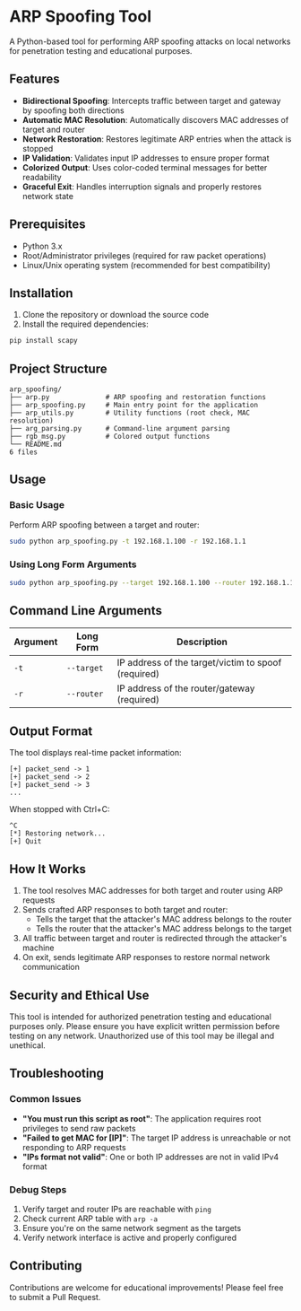 # ARP Spoofing Tool
A Python-based tool for performing ARP spoofing attacks on local networks for penetration testing and educational purposes.

## Features
- **Bidirectional Spoofing**: Intercepts traffic between target and gateway by spoofing both directions
- **Automatic MAC Resolution**: Automatically discovers MAC addresses of target and router
- **Network Restoration**: Restores legitimate ARP entries when the attack is stopped
- **IP Validation**: Validates input IP addresses to ensure proper format
- **Colorized Output**: Uses color-coded terminal messages for better readability
- **Graceful Exit**: Handles interruption signals and properly restores network state

## Prerequisites
- Python 3.x
- Root/Administrator privileges (required for raw packet operations)
- Linux/Unix operating system (recommended for best compatibility)

## Installation
1. Clone the repository or download the source code
2. Install the required dependencies:
```bash
pip install scapy
```

## Project Structure
```
arp_spoofing/
├── arp.py              # ARP spoofing and restoration functions
├── arp_spoofing.py     # Main entry point for the application
├── arp_utils.py        # Utility functions (root check, MAC resolution)
├── arg_parsing.py      # Command-line argument parsing
├── rgb_msg.py          # Colored output functions
└── README.md
6 files
```

## Usage
### Basic Usage
Perform ARP spoofing between a target and router:
```bash
sudo python arp_spoofing.py -t 192.168.1.100 -r 192.168.1.1
```

### Using Long Form Arguments
```bash
sudo python arp_spoofing.py --target 192.168.1.100 --router 192.168.1.1
```

## Command Line Arguments
| Argument | Long Form | Description |
|----------|-----------|-------------|
| `-t` | `--target` | IP address of the target/victim to spoof (required) |
| `-r` | `--router` | IP address of the router/gateway (required) |

## Output Format
The tool displays real-time packet information:
```
[+] packet_send -> 1
[+] packet_send -> 2
[+] packet_send -> 3
...
```

When stopped with Ctrl+C:
```
^C
[*] Restoring network...
[+] Quit
```

## How It Works
1. The tool resolves MAC addresses for both target and router using ARP requests
2. Sends crafted ARP responses to both target and router:
   - Tells the target that the attacker's MAC address belongs to the router
   - Tells the router that the attacker's MAC address belongs to the target
3. All traffic between target and router is redirected through the attacker's machine
4. On exit, sends legitimate ARP responses to restore normal network communication

## Security and Ethical Use
This tool is intended for authorized penetration testing and educational purposes only. Please ensure you have explicit written permission before testing on any network. Unauthorized use of this tool may be illegal and unethical.

## Troubleshooting
### Common Issues
- **"You must run this script as root"**: The application requires root privileges to send raw packets
- **"Failed to get MAC for [IP]"**: The target IP address is unreachable or not responding to ARP requests
- **"IPs format not valid"**: One or both IP addresses are not in valid IPv4 format

### Debug Steps
1. Verify target and router IPs are reachable with `ping`
2. Check current ARP table with `arp -a`
3. Ensure you're on the same network segment as the targets
4. Verify network interface is active and properly configured

## Contributing
Contributions are welcome for educational improvements! Please feel free to submit a Pull Request.
